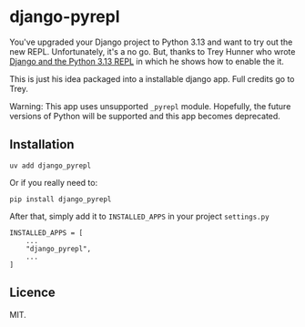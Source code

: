 django-pyrepl
=============

You've upgraded your Django project to Python 3.13 and want to try out the
new REPL. Unfortunately, it's a no go. But, thanks to Trey Hunner who
wrote  [Django and the Python 3.13 REPL](https://treyhunner.com/2024/10/django-and-the-new-python-3-dot-13-repl/)
in which he shows how to enable the it.

This is just his idea packaged into a installable django app.
Full credits go to Trey.

Warning: This app uses unsupported `_pyrepl` module. Hopefully,
the future versions of Python will be supported and this app
becomes deprecated.

## Installation

    uv add django_pyrepl

Or if you really need to:

    pip install django_pyrepl

After that, simply add it to `INSTALLED_APPS` in your project `settings.py`

    INSTALLED_APPS = [
        ...
        "django_pyrepl",
        ...
    ]

## Licence

MIT.

